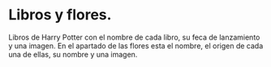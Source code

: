 # Libros y flores.
Libros de Harry Potter con el nombre de cada libro, su feca de lanzamiento y una imagen. En el apartado de las flores esta el nombre, el origen de cada una de ellas, su nombre y una imagen.
